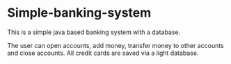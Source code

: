 # Simple-banking-system
This is a simple java based banking system with a database.

The user can open accounts, add money, transfer money to other accounts and close accounts. 
All credit cards are saved via a light database.
